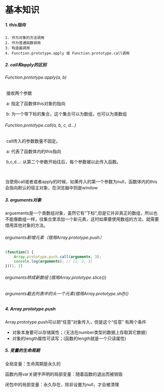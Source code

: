 # 基本知识

##### 1. this指向

```
1. 作为对象的方法调用
2. 作为普通函数调用
3. 构造器调用
4. Function.prototype.apply 或 Function.prototype.call调用
```



##### 2. call和apply的区别

###### Function.prototype.apply(a, b)

​	接收两个参数

​	a: 指定了函数体this对象的指向

​	b: 为一个带下标的集合，这个集合可以为数组，也可以为类数组

###### Function.prototype.call(a, b, c, d...)

​	call传入的参数数量不固定。

​	a: 代表了函数体内的this指向

​	b,c,d...: 从第二个参数开始往后，每个参数被以此传入函数。

​	

当使用call或者或者apply的时候，如果传入的第一个参数为null，函数体内的this会指向默认的宿主对象，在浏览器中则是window

##### 3. arguments对象

arguements是一个类数组对象，虽然它有“下标”,但是它并非真正的数组，所以也不能像数组一样，往集合里添加一个新元素，这时如果要使用数组的方法，就需要借用其他对象的方法。

###### arguments新增元素（借用Array.prototype.push）

```javascript
(function() {
    Array.prototype.push.call(arguments, 3);
    console.log(arguments); // [1, 2, 3]
})(1, 2)
```

###### arguments转成新数组 (借用Array.prototype.slice())

###### arguments截去列表中的头一个元素(借用Array.prototype.shift()

##### 4. Array.prototype.push

Array.prototype.push可以把“任意”对象传入，但是这个“任意” 有两个条件

- 对象本身要可以存储属性；（无法在number类型的数据上存取其它数据）
- 对象的length属性可读写；(函数的length就是一个只读属性)

##### 5. 变量的生命周期

全局变量：生命周期是永久的

函数内用var关键字声明的局部变量：随着函数的退出而被销毁

闭包中的局部变量：永久存在，除非设置为null，才会被清理